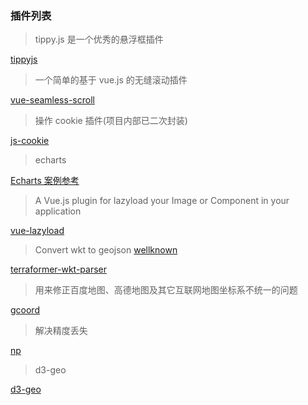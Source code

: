 <!--
 * @Descripttion:
 * @version:
 * @Author: zl
 * @Date: 2022-06-08 17:20:46
 * @LastEditors: zl
 * @LastEditTime: 2022-08-08 14:34:14
-->

### 插件列表

> tippy.js 是一个优秀的悬浮框插件

[tippyjs](https://atomiks.github.io/tippyjs/)

> 一个简单的基于 vue.js 的无缝滚动插件

[vue-seamless-scroll](https://chenxuan0000.github.io/vue-seamless-scroll/zh/)

> 操作 cookie 插件(项目内部已二次封装)

[js-cookie](https://github.com/js-cookie/js-cookie)

> echarts

[Echarts 案例参考](https://madeapie.com)

> A Vue.js plugin for lazyload your Image or Component in your application

[vue-lazyload](https://github.com/hilongjw/vue-lazyload)

> Convert wkt to geojson
> [wellknown](https://www.npmjs.com/package/wellknown)

[terraformer-wkt-parser]()

> 用来修正百度地图、高德地图及其它互联网地图坐标系不统一的问题

[gcoord](https://github.com/hujiulong/gcoord)

> 解决精度丢失

[np](https://www.npmjs.com/package/number-precision)

> d3-geo

[d3-geo]()
